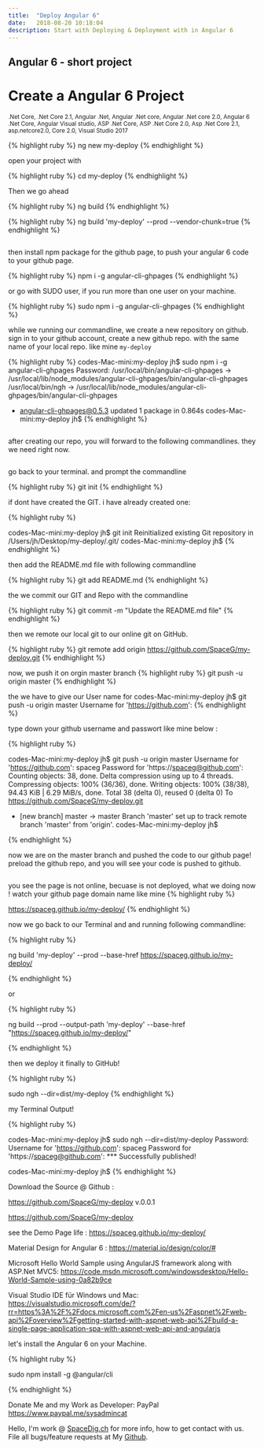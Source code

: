 ```yaml
---
title:  "Deploy Angular 6"
date:   2018-08-20 10:18:04
description: Start with Deploying & Deployment with in Angular 6 
---
```

<h2 id="this-post-is-the-last-of-a-series-of-posts-in-which-i-write-about-the-observable-type-in-the-first-post-we-went-ahead-writing-an-observable-from-scratch-in-order-to-fully-understand-it-we-then-explored-how-to-create-observables-from-values-arrays-dom-events-and-promises-this-time-well-focus-on-compositions-by-rewriting-some-basic-composition-operators">
Angular 6 - short project</h2>


<h1>Create a Angular 6 Project</h1>

<small>.Net Core, .Net Core 2.1, Angular .Net, Angular .Net core, Angular .Net core 2.0, Angular 6 .Net Core, Angular Visual studio, ASP .Net Core, ASP .Net Core 2.0, Asp .Net Core 2.1, asp.netcore2.0, Core 2.0, Visual Studio 2017</small>


{% highlight ruby %}
ng new my-deploy
{% endhighlight %}

open your project with 

{% highlight ruby %}
cd my-deploy
{% endhighlight %}

Then we go ahead

{% highlight ruby %}
ng build
{% endhighlight %}


{% highlight ruby %}
ng build 'my-deploy' --prod --vendor-chunk=true
{% endhighlight %}



<img class="card-img-top" src="https://spaceg.github.io/assets/images/ng-1.jpg" alt="">

then install npm package for the github page, to push your angular 6 code to your github page. 

{% highlight ruby %}
npm i -g angular-cli-ghpages
{% endhighlight %}


or go with SUDO user, if you run more than one user on your machine. 

{% highlight ruby %}
sudo npm i -g angular-cli-ghpages
{% endhighlight %}

while we running our commandline, we create a new repository on github. sign in to your github account, create a new github repo. with the same name of your local repo. like mine <code>my-deploy</code>





{% highlight ruby %}
codes-Mac-mini:my-deploy jh$ sudo npm i -g angular-cli-ghpages
Password:
/usr/local/bin/angular-cli-ghpages -> /usr/local/lib/node_modules/angular-cli-ghpages/bin/angular-cli-ghpages
/usr/local/bin/ngh -> /usr/local/lib/node_modules/angular-cli-ghpages/bin/angular-cli-ghpages
+ angular-cli-ghpages@0.5.3
updated 1 package in 0.864s
codes-Mac-mini:my-deploy jh$ 
{% endhighlight %}

<img class="card-img-top" src="https://spaceg.github.io/assets/images/ng-2.jpg" alt="">




after creating our repo, you will forward to the following commandlines. they we need right now.



<img class="card-img-top" src="https://spaceg.github.io/assets/images/ng-3.jpg" alt="">

go back to your terminal. and prompt the commandline 

{% highlight ruby %}
git init
{% endhighlight %}

if dont have created the GIT.   i have already created one:

{% highlight ruby %}

codes-Mac-mini:my-deploy jh$ git init
Reinitialized existing Git repository in /Users/jh/Desktop/my-deploy/.git/
codes-Mac-mini:my-deploy jh$ 
{% endhighlight %}

then add the README.md file with following commandline


{% highlight ruby %}
git add README.md 
{% endhighlight %}

the we commit our GIT and Repo with the commandline 


{% highlight ruby %}
git commit -m "Update the README.md  file"
{% endhighlight %}


then we remote our local git to our online git on GitHub. 

{% highlight ruby %}
git remote add origin https://github.com/SpaceG/my-deploy.git
{% endhighlight %}

now, we push it on orgin master branch
{% highlight ruby %}
git push -u origin master
{% endhighlight %}


the we have to give our User name for 
codes-Mac-mini:my-deploy jh$ git push -u origin master
Username for 'https://github.com': 
{% endhighlight %}

type down your github username and passwort like mine  below : 


{% highlight ruby %}

codes-Mac-mini:my-deploy jh$ git push -u origin master
Username for 'https://github.com': spaceg
Password for 'https://spaceg@github.com': 
Counting objects: 38, done.
Delta compression using up to 4 threads.
Compressing objects: 100% (36/36), done.
Writing objects: 100% (38/38), 94.43 KiB | 6.29 MiB/s, done.
Total 38 (delta 0), reused 0 (delta 0)
To https://github.com/SpaceG/my-deploy.git
 * [new branch]      master -> master
Branch 'master' set up to track remote branch 'master' from 'origin'.
codes-Mac-mini:my-deploy jh$ 

{% endhighlight %}


now we are on the master  branch and pushed the code to our github page! 
preload the github repo, and you will see your code is pushed to github. 



<img class="card-img-top" src="https://spaceg.github.io/assets/images/ng-4.jpg" alt="">

you see the page is not online, becuase is not deployed, what we doing now ! watch your github page domain name like mine
{% highlight ruby %}
 
https://spaceg.github.io/my-deploy/
{% endhighlight %}


now we go back to our Terminal and and running following commandline: 



{% highlight ruby %}
 
ng build 'my-deploy' --prod --base-href https://spaceg.github.io/my-deploy/

{% endhighlight %}

or 

{% highlight ruby %}


ng build --prod --output-path 'my-deploy' --base-href "https://spaceg.github.io/my-deploy/"

{% endhighlight %}


then we deploy it finally to GitHub!

{% highlight ruby %}

sudo ngh --dir=dist/my-deploy
{% endhighlight %}

my Terminal Output!

{% highlight ruby %}

codes-Mac-mini:my-deploy jh$ sudo ngh --dir=dist/my-deploy
Password:
Username for 'https://github.com': spaceg
Password for 'https://spaceg@github.com': 
*** Successfully published!

codes-Mac-mini:my-deploy jh$ 
{% endhighlight %}






Download the Source @ Github : 

https://github.com/SpaceG/my-deploy v.0.0.1

 <a href="https://github.com/SpaceG/my-deploy">https://github.com/SpaceG/my-deploy</a>

see the Demo Page life :  <a href="https://spaceg.github.io/my-deploy/">https://spaceg.github.io/my-deploy/</a>






Material Design for Angular 6 : 
 <a href="https://material.io/design/color/#">https://material.io/design/color/#</a>



Microsoft  Hello World Sample using AngularJS framework along with ASP.Net MVC5: 
 <a href="https://code.msdn.microsoft.com/windowsdesktop/Hello-World-Sample-using-0a82b9ce">https://code.msdn.microsoft.com/windowsdesktop/Hello-World-Sample-using-0a82b9ce</a>










Visual Studio IDE für Windows und Mac: 
 <a href="https://visualstudio.microsoft.com/de/?rr=https%3A%2F%2Fdocs.microsoft.com%2Fen-us%2Faspnet%2Fweb-api%2Foverview%2Fgetting-started-with-aspnet-web-api%2Fbuild-a-single-page-application-spa-with-aspnet-web-api-and-angularjs">https://visualstudio.microsoft.com/de/?rr=https%3A%2F%2Fdocs.microsoft.com%2Fen-us%2Faspnet%2Fweb-api%2Foverview%2Fgetting-started-with-aspnet-web-api%2Fbuild-a-single-page-application-spa-with-aspnet-web-api-and-angularjs
</a>






let's install the Angular 6 on your Machine. 

{% highlight ruby %}

sudo npm install -g @angular/cli

{% endhighlight %}








Donate Me and my Work as Developer: PayPal <a href="https://www.paypal.me/sysadmincat">https://www.paypal.me/sysadmincat </a>


 Hello, I'm work @ [SpaceDig.ch][spacedig] for more info, how to get contact with us. File all bugs/feature requests at My  [Github][jekyll-gh].

[jekyll-gh]: https://github.com/spaceg
[spacedig]:    http://spacedig.ch
